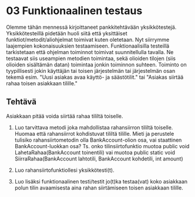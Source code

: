 # 03 Funktionaalinen testaus

Olemme tähän mennessä kirjoittaneet pankkitehtävään yksikkötestejä. Yksikkötesteillä pidetään huoli siitä että yksittäiset funktiot/metodit/aliohjelmat toimivat kuten oletetaan. Nyt siirrymme laajempien kokonaisuuksien testaamiseen.
Funktionaalisilla testeillä tarkistetaan että ohjelman toiminnot toimivat suunnitellulla tavalla. Ne testaavat siis useampien metodien toimintaa, sekä olioiden tilojen (siis olioiden sisältämän datan) toimintaa jonkin toiminnon suhteen. Toiminto on tyypillisesti jokin käyttäjän tai toisen järjestelmän tai järjestelmän osan tekemä esim. "Uusi asiakas avaa käyttö- ja säästötilit." tai "Asiakas siirtää rahaa toisen asiakkaan tilille."

## Tehtävä

Asiakkaan pitää voida siirtää rahaa tililtä toiselle.

1. Luo tarvittava metodi joka mahdollistaa rahansiirron tililtä toiselle. Huomaa että rahansiirrot kohdistuvat tililtä tilille. Mieti ja perustele tulisiko rahansiirtometodin olla BankAccount-olion osa, vai staattinen BankAccount-luokkan osa? Ts. onko tilinsiirtofunktio muotoa
	public void LahetaRahaa(BankAccount toinentili)
	vai muotoa
	public static void SiirraRahaa(BankAccount lahtotili, BankAccount kohdetili, int amount)

2. Luo rahansiirtofunktiollesi yksikkötesti(t).

3. Luo lisäksi funktionaalinen testi/testit jo(t)ka testaa(vat) koko asiakkaan polun tilin avaamisesta aina rahan siirtämiseen toisen asiakkaan tilille.
